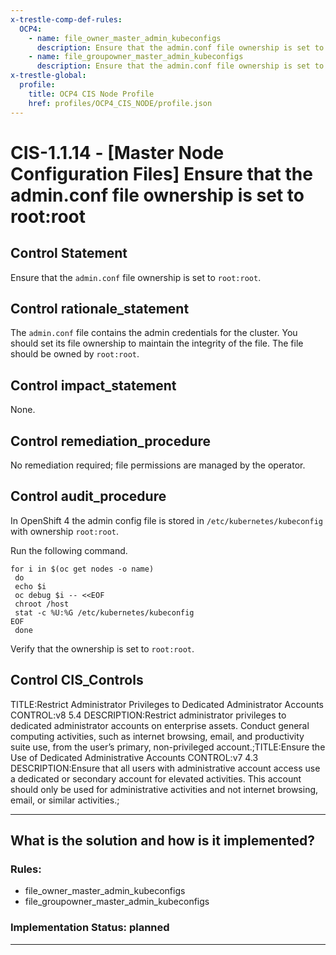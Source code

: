 ```yaml
---
x-trestle-comp-def-rules:
  OCP4:
    - name: file_owner_master_admin_kubeconfigs
      description: Ensure that the admin.conf file ownership is set to root:root
    - name: file_groupowner_master_admin_kubeconfigs
      description: Ensure that the admin.conf file ownership is set to root:root
x-trestle-global:
  profile:
    title: OCP4 CIS Node Profile
    href: profiles/OCP4_CIS_NODE/profile.json
---
```


# CIS-1.1.14 - \[Master Node Configuration Files\] Ensure that the admin.conf file ownership is set to root:root

## Control Statement

Ensure that the `admin.conf` file ownership is set to `root:root`.

## Control rationale_statement

The `admin.conf` file contains the admin credentials for the cluster. You should set its file ownership to maintain the integrity of the file. The file should be owned by `root:root`.

## Control impact_statement

None.

## Control remediation_procedure

No remediation required; file permissions are managed by the operator.

## Control audit_procedure

In OpenShift 4 the admin config file is stored in `/etc/kubernetes/kubeconfig` with ownership `root:root`.

Run the following command.

```
for i in $(oc get nodes -o name)
 do
 echo $i
 oc debug $i -- <<EOF
 chroot /host
 stat -c %U:%G /etc/kubernetes/kubeconfig
EOF
 done
```

Verify that the ownership is set to `root:root`.

## Control CIS_Controls

TITLE:Restrict Administrator Privileges to Dedicated Administrator Accounts CONTROL:v8 5.4 DESCRIPTION:Restrict administrator privileges to dedicated administrator accounts on enterprise assets. Conduct general computing activities, such as internet browsing, email, and productivity suite use, from the user’s primary, non-privileged account.;TITLE:Ensure the Use of Dedicated Administrative Accounts CONTROL:v7 4.3 DESCRIPTION:Ensure that all users with administrative account access use a dedicated or secondary account for elevated activities. This account should only be used for administrative activities and not internet browsing, email, or similar activities.;

______________________________________________________________________

## What is the solution and how is it implemented?

<!-- For implementation status enter one of: implemented, partial, planned, alternative, not-applicable -->

<!-- Note that the list of rules under ### Rules: is read-only and changes will not be captured after assembly to JSON -->

<!-- Add control implementation description here for control: CIS-1.1.14 -->

### Rules:

  - file_owner_master_admin_kubeconfigs
  - file_groupowner_master_admin_kubeconfigs

### Implementation Status: planned

______________________________________________________________________
